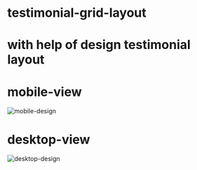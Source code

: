 # testimonial-grid-layout

# with help of design testimonial layout

# mobile-view

![mobile-design](https://user-images.githubusercontent.com/107635975/218271645-58afc8a5-e2a9-4db7-80f6-0fdd5b53ce43.jpg)

# desktop-view

![desktop-design](https://user-images.githubusercontent.com/107635975/218271647-16b1df21-fe4f-4d60-9d28-db066d0a8135.jpg)
